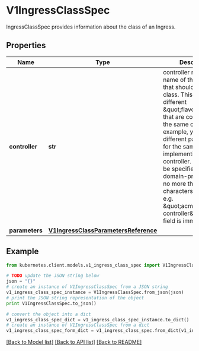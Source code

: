 # V1IngressClassSpec

IngressClassSpec provides information about the class of an Ingress.

## Properties
Name | Type | Description | Notes
------------ | ------------- | ------------- | -------------
**controller** | **str** | controller refers to the name of the controller that should handle this class. This allows for different \&quot;flavors\&quot; that are controlled by the same controller. For example, you may have different parameters for the same implementing controller. This should be specified as a domain-prefixed path no more than 250 characters in length, e.g. \&quot;acme.io/ingress-controller\&quot;. This field is immutable. | [optional] 
**parameters** | [**V1IngressClassParametersReference**](V1IngressClassParametersReference.md) |  | [optional] 

## Example

```python
from kubernetes.client.models.v1_ingress_class_spec import V1IngressClassSpec

# TODO update the JSON string below
json = "{}"
# create an instance of V1IngressClassSpec from a JSON string
v1_ingress_class_spec_instance = V1IngressClassSpec.from_json(json)
# print the JSON string representation of the object
print V1IngressClassSpec.to_json()

# convert the object into a dict
v1_ingress_class_spec_dict = v1_ingress_class_spec_instance.to_dict()
# create an instance of V1IngressClassSpec from a dict
v1_ingress_class_spec_form_dict = v1_ingress_class_spec.from_dict(v1_ingress_class_spec_dict)
```
[[Back to Model list]](../README.md#documentation-for-models) [[Back to API list]](../README.md#documentation-for-api-endpoints) [[Back to README]](../README.md)


